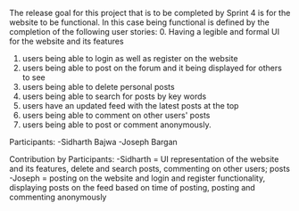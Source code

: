 The release goal for this project that is to be completed by Sprint 4 is for the website to be functional. In this case being functional is defined by the completion of the following user stories:
  0. Having a legible and formal UI for the website and its features
  1. users being able to login as well as register on the website
  2. users being able to post on the forum and it being displayed for others to see
  3. users being able to delete personal posts
  4. users being able to search for posts by key words
  5. users have an updated feed with the latest posts at the top
  6. users being able to comment on other users' posts
  7. users being able to post or comment anonymously. 
  
Participants:
-Sidharth Bajwa
-Joseph Bargan

Contribution by Participants:
-Sidharth = UI representation of the website and its features, delete and search posts, 
            commenting on other users; posts
-Joseph = posting on the website and login and register functionality, displaying posts on 
          the feed based on time of posting, posting and commenting anonymously
            
